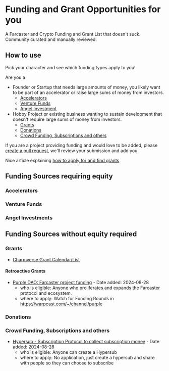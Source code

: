 # Funding and Grant Opportunities for you
A Farcaster and Crypto Funding and Grant List that doesn't suck. Community curated and manually reviewed.

## How to use

Pick your character and see which funding types apply to you!

Are you a
- Founder or Startup that needs large amounts of money, you likely want to be part of an accelerator or raise large sums of money from investors.
  - [Accelerators](#accelerators)
  - [Venture Funds](#venture-funds)
  - [Angel Investment](#angel-investments)
- Hobby Project or existing business wanting to sustain development that doesn't require large sums of money from investors.
  - [Grants](#grants)
  - [Donations](#donations)
  - [Crowd Funding, Subscriptions and others](#crowd-funding-subscriptions-and-others)

If you are a project providing funding and would love to be added, please [create a pull request](https://docs.github.com/pull-requests/collaborating-with-pull-requests/proposing-changes-to-your-work-with-pull-requests/creating-a-pull-request), we'll review your submission and add you.

Nice article explaining [how to apply for and find grants](https://chones.xyz/2024/08/21/hunt-apply-and-campaign-for-dao-grants/)

## Funding Sources requiring equity

### Accelerators

### Venture Funds

### Angel Investments

## Funding Sources without equity required

### Grants

- [Charmverse Grant Calendar/List](https://app.charmverse.io/grants-tracker/)

#### Retroactive Grants

- [Purple DAO: Farcaster project funding](https://warpcast.com/~/channel/purple) - Date added: 2024-08-28
  - who is eligible: Anyone who proliferates and expands the Farcaster protocol and ecosystem.
  - where to apply: Watch for Funding Rounds in https://warpcast.com/~/channel/purple

### Donations

### Crowd Funding, Subscriptions and others

- [Hypersub - Subscription Protocol to collect subscription money](https://www.hypersub.xyz/) - Date added: 2024-08-28
  - who is eligible: Anyone can create a Hypersub
  - where to apply: No application, just create a hypersub and share with people so they can choose to subscribe
